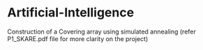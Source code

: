# Artificial-Intelligence
Construction of a Covering array using simulated annealing (refer P1_SKARE.pdf file for more clarity on the project)
